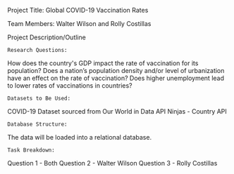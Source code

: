 Project Title: Global COVID-19 Vaccination Rates

Team Members: Walter Wilson and Rolly Costillas

Project Description/Outline
	
	Research Questions:
How does the country's GDP impact the rate of vaccination for its population?
Does a nation’s population density and/or level of urbanization have an effect on the rate of vaccination?
Does higher unemployment lead to lower rates of vaccinations in countries?
	
	Datasets to Be Used:
COVID-19 Dataset sourced from Our World in Data
API Ninjas - Country API
	
	Database Structure:
The data will be loaded into a relational database.

	Task Breakdown:
Question 1 - Both
Question 2 - Walter Wilson
Question 3 - Rolly Costillas
